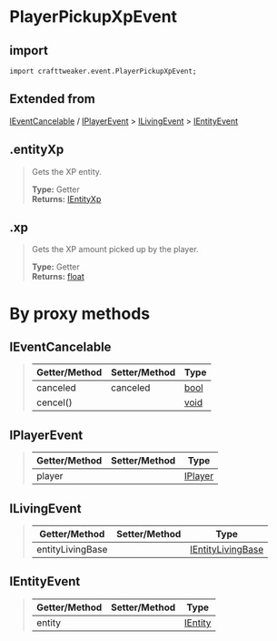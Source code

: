 # PlayerPickupXpEvent

## import
`import crafttweaker.event.PlayerPickupXpEvent;`

## Extended from
[IEventCancelable](CraftTweaker/Vanilla/Events/IEventCancelable.md) / [IPlayerEvent](CraftTweaker/Vanilla/Events/IPlayerEvent.md) > [ILivingEvent](CraftTweaker/Vanilla/Events/ILivingEvent.md) > [IEntityEvent](CraftTweaker/Vanilla/Events/IEntityEvent.md)

## .entityXp
> Gets the XP entity.
>
> **Type:** Getter  
> **Returns:** [IEntityXp](/CraftTweaker/Vanilla/Entities/IEntityXp.md)

## .xp
> Gets the XP amount picked up by the player.
>
> **Type:** Getter  
> **Returns:** [float](/CraftTweaker/Vanilla/Base-Types/float.md)

# By proxy methods

## IEventCancelable
> | Getter/Method   | Setter/Method     | Type                                              |
> |-----------------|-------------------|---------------------------------------------------|
> | canceled        | canceled          | [bool](/CraftTweaker/Vanilla/Base-Types/bool.md)  |
> | cencel()        |                   | [void](/CraftTweaker/Vanilla/Base-Types/void.md)  |

## IPlayerEvent
> | Getter/Method   | Setter/Method     | Type                                                             |
> |-----------------|-------------------|------------------------------------------------------------------|
> | player          |                   | [IPlayer](/CraftTweaker/Vanilla/Player/IPlayer.md)               |

## ILivingEvent
> | Getter/Method   | Setter/Method     | Type                                                                         |
> |-----------------|-------------------|------------------------------------------------------------------------------|
> | entityLivingBase|                   | [IEntityLivingBase](/CraftTweaker/Vanilla/Entities/IEntityLivingBase.md)     |

## IEntityEvent
> | Getter/Method   | Setter/Method     | Type                                                               |
> |-----------------|-------------------|--------------------------------------------------------------------|
> | entity          |                   | [IEntity](/CraftTweaker/Vanilla/Entities/IEntity.md)               |